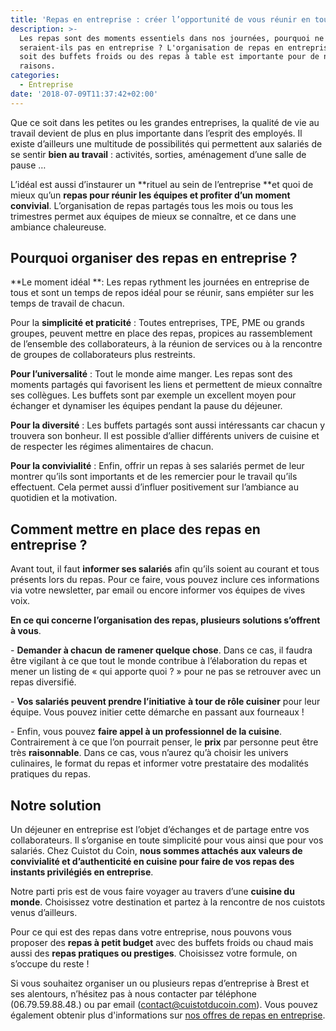 ```yaml
---
title: 'Repas en entreprise : créer l’opportunité de vous réunir en toute simplicité !'
description: >-
  Les repas sont des moments essentiels dans nos journées, pourquoi ne le
  seraient-ils pas en entreprise ? L'organisation de repas en entreprise que ce
  soit des buffets froids ou des repas à table est importante pour de nombreuses
  raisons.  
categories:
  - Entreprise
date: '2018-07-09T11:37:42+02:00'
---
```

Que ce soit dans les petites ou les grandes entreprises, la qualité de vie au travail devient de plus en plus importante dans l’esprit des employés. Il existe d’ailleurs une multitude de possibilités qui permettent aux salariés de se sentir **bien au travail** : activités, sorties, aménagement d’une salle de pause …

L’idéal est aussi d’instaurer un **rituel au sein de l’entreprise **et quoi de mieux qu’un **repas pour réunir les équipes et profiter d’un moment convivial**. L’organisation de repas partagés tous les mois ou tous les trimestres permet aux équipes de mieux se connaître, et ce dans une ambiance chaleureuse.

 

## Pourquoi organiser des repas en entreprise ?

**Le moment idéal **: Les repas rythment les journées en entreprise de tous et sont un temps de repos idéal pour se réunir, sans empiéter sur les temps de travail de chacun.

Pour la **simplicité et praticité** : Toutes entreprises, TPE, PME ou grands groupes, peuvent mettre en place des repas, propices au rassemblement de l’ensemble des collaborateurs, à la réunion de services ou à la rencontre de groupes de collaborateurs plus restreints.

**Pour l’universalité** : Tout le monde aime manger. Les repas sont des moments partagés qui favorisent les liens et permettent de mieux connaître ses collègues. Les buffets sont par exemple un excellent moyen pour échanger et dynamiser les équipes pendant la pause du déjeuner.

**Pour la diversité** : Les buffets partagés sont aussi intéressants car chacun y trouvera son bonheur. Il est possible d’allier différents univers de cuisine et de respecter les régimes alimentaires de chacun.

**Pour la convivialité** : Enfin, offrir un repas à ses salariés permet de leur montrer qu’ils sont importants et de les remercier pour le travail qu’ils effectuent. Cela permet aussi d’influer positivement sur l’ambiance au quotidien et la motivation.

 

## Comment mettre en place des repas en entreprise ?

Avant tout, il faut **informer ses salariés** afin qu’ils soient au courant et tous présents lors du repas. Pour ce faire, vous pouvez inclure ces informations via votre newsletter, par email ou encore informer vos équipes de vives voix.

**En ce qui concerne l’organisation des repas, plusieurs solutions s’offrent à vous**.

\- **Demander à chacun** **de ramener quelque chose**. Dans ce cas, il faudra être vigilant à ce que tout le monde contribue à l’élaboration du repas et mener un listing de « qui apporte quoi ? » pour ne pas se retrouver avec un repas diversifié.

\- **Vos salariés peuvent prendre l’initiative** **à tour de rôle cuisiner** pour leur équipe. Vous pouvez initier cette démarche en passant aux fourneaux !

\- Enfin, vous pouvez **faire appel à un professionnel de la cuisine**. Contrairement à ce que l’on pourrait penser, le **prix** par personne peut être très **raisonnable**. Dans ce cas, vous n’aurez qu’à choisir les univers culinaires, le format du repas et informer votre prestataire des modalités pratiques du repas.

 

## Notre solution

Un déjeuner en entreprise est l’objet d’échanges et de partage entre vos collaborateurs. Il s’organise en toute simplicité pour vous ainsi que pour vos salariés. Chez Cuistot du Coin, **nous sommes attachés aux valeurs de convivialité et d’authenticité en cuisine pour faire de vos repas des instants privilégiés en entreprise**.

Notre parti pris est de vous faire voyager au travers d’une **cuisine du monde**. Choisissez votre destination et partez à la rencontre de nos cuistots venus d’ailleurs.

Pour ce qui est des repas dans votre entreprise, nous pouvons vous proposer des **repas à petit budget** avec des buffets froids ou chaud mais aussi des **repas pratiques ou prestiges**. Choisissez votre formule, on s’occupe du reste !



Si vous souhaitez organiser un ou plusieurs repas d’entreprise à Brest et ses alentours, n’hésitez pas à nous contacter par téléphone (06.79.59.88.48.) ou par email (contact@cuistotducoin.com). Vous pouvez également obtenir plus d'informations sur [nos offres de repas en entreprise](https://www.cuistotducoin.com/business).
